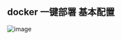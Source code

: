 ## docker 一键部署 基本配置
![image](https://user-images.githubusercontent.com/101320682/192532810-51faadcb-9cd5-42f7-bedd-9584f039b3f1.png)

